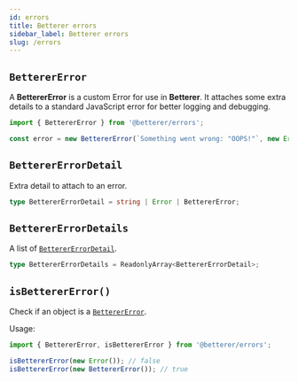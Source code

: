 ```yaml
---
id: errors
title: Betterer errors
sidebar_label: Betterer errors
slug: /errors
---
```


## `BettererError`

A **BettererError** is a custom Error for use in **Betterer**. It attaches some extra details to a standard JavaScript error for better logging and debugging.

```typescript
import { BettererError } from '@betterer/errors';

const error = new BettererError(`Something went wrong: "OOPS!"`, new Error('Something broke'), 'More details!');
```

## `BettererErrorDetail`

Extra detail to attach to an error.

```typescript
type BettererErrorDetail = string | Error | BettererError;
```

## `BettererErrorDetails`

A list of [`BettererErrorDetail`](#betterererrordetail).

```typescript
type BettererErrorDetails = ReadonlyArray<BettererErrorDetail>;
```

## `isBettererError()`

Check if an object is a [`BettererError`](#betterererror).

Usage:

```typescript
import { BettererError, isBettererError } from '@betterer/errors';

isBettererError(new Error()); // false
isBettererError(new BettererError()); // true
```
